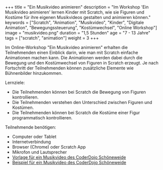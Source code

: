 +++
title = "Ein Musikvideo animieren"
description = "Im Workshop 'Ein Musikvideo animieren' lernen Kinder mit Scratch, wie sie Figuren und Kostüme für ihre eigenen Musikvideos gestalten und animieren können."
keywords = ["Scratch", "Animation", "Musikvideo", "Kinder", "Digitale Animation", "Bewegungssteuerung", "Kostümwechsel", "Online Workshop"]
image = "musikvideo.png"
duration = "1,5 Stunden"
age = "7 - 13 Jahre"
tags = ["scratch", "animation"]
weight = 3
+++

Im Online-Workshop "Ein Musikvideo animieren" erhalten die Teilnehmenden einen Einblick darin, 
wie man mit Scratch einfache Animationen machen kann. 
Die Animationen werden dabei durch die Bewegung und den Kostümwechsel von Figuren in Scratch erzeugt. 
Je nach Fortschritt der Teilnehmenden können zusätzliche Elemente wie Bühnenbilder hinzukommen.

Lernziele:
* Die Teilnehmenden können bei Scratch die Bewegung von Figuren kontrollieren.
* Die Teilnehmenden verstehen den Unterschied zwischen Figuren und Kostümen.
* Die Teilnehmenden können bei Scratch die Kostüme einer Figur programmatisch kontrollieren.

Teilnehmende benötigen:
* Computer oder Tablet
* Internetverbindung
* Browser (Chrome) oder Scratch App
* Mikrofon und Lautsprecher
* [Vorlage für ein Musikvideo des CoderDojo Schöneweide](https://scratch.mit.edu/projects/455688484/)
* [Beispiel für ein Musikvideo des CoderDojo Schöneweide](https://scratch.mit.edu/projects/108609859/)
